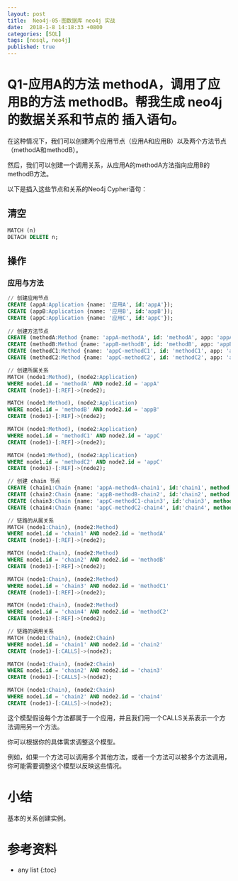 ```yaml
---
layout: post
title:  Neo4j-05-图数据库 neo4j 实战
date:  2018-1-8 14:18:33 +0800
categories: [SQL]
tags: [nosql, neo4j]
published: true
---
```



# Q1-应用A的方法 methodA，调用了应用B的方法 methodB。帮我生成 neo4j 的数据关系和节点的 插入语句。

在这种情况下，我们可以创建两个应用节点（应用A和应用B）以及两个方法节点（methodA和methodB）。

然后，我们可以创建一个调用关系，从应用A的methodA方法指向应用B的methodB方法。

以下是插入这些节点和关系的Neo4j Cypher语句：

## 清空

```sql
MATCH (n)  
DETACH DELETE n;
```

## 操作

### 应用与方法

```sql
// 创建应用节点  
CREATE (appA:Application {name: '应用A', id:'appA'});  
CREATE (appB:Application {name: '应用B', id:'appB'});  
CREATE (appC:Application {name: '应用C', id:'appC'});  
  
// 创建方法节点  
CREATE (methodA:Method {name: 'appA-methodA', id: 'methodA', app: 'appA'});  
CREATE (methodB:Method {name: 'appB-methodB', id: 'methodB', app: 'appB'});  
CREATE (methodC1:Method {name: 'appC-methodC1', id: 'methodC1', app: 'appC'});  
CREATE (methodC2:Method {name: 'appC-methodC2', id: 'methodC2', app: 'appC'});  

// 创建所属关系
MATCH (node1:Method), (node2:Application)  
WHERE node1.id = 'methodA' AND node2.id = 'appA'  
CREATE (node1)-[:REF]->(node2);

MATCH (node1:Method), (node2:Application)  
WHERE node1.id = 'methodB' AND node2.id = 'appB'  
CREATE (node1)-[:REF]->(node2);

MATCH (node1:Method), (node2:Application)  
WHERE node1.id = 'methodC1' AND node2.id = 'appC'  
CREATE (node1)-[:REF]->(node2);

MATCH (node1:Method), (node2:Application)  
WHERE node1.id = 'methodC2' AND node2.id = 'appC'  
CREATE (node1)-[:REF]->(node2);

// 创建 chain 节点
CREATE (chain1:Chain {name: 'appA-methodA-chain1', id:'chain1', method: 'methodA'});  
CREATE (chain2:Chain {name: 'appB-methodB-chain2', id:'chain2', method: 'methodB'});  
CREATE (chain3:Chain {name: 'appC-methodC1-chain3', id:'chain3', method: 'methodC1'});  
CREATE (chain4:Chain {name: 'appC-methodC2-chain4', id:'chain4', method: 'methodC2'}); 

// 链路的从属关系
MATCH (node1:Chain), (node2:Method)  
WHERE node1.id = 'chain1' AND node2.id = 'methodA'  
CREATE (node1)-[:REF]->(node2);

MATCH (node1:Chain), (node2:Method)  
WHERE node1.id = 'chain2' AND node2.id = 'methodB'  
CREATE (node1)-[:REF]->(node2);

MATCH (node1:Chain), (node2:Method)  
WHERE node1.id = 'chain3' AND node2.id = 'methodC1'  
CREATE (node1)-[:REF]->(node2);

MATCH (node1:Chain), (node2:Method)  
WHERE node1.id = 'chain4' AND node2.id = 'methodC2'  
CREATE (node1)-[:REF]->(node2);

// 链路的调用关系
MATCH (node1:Chain), (node2:Chain)  
WHERE node1.id = 'chain1' AND node2.id = 'chain2'  
CREATE (node1)-[:CALLS]->(node2);

MATCH (node1:Chain), (node2:Chain)  
WHERE node1.id = 'chain2' AND node2.id = 'chain3'  
CREATE (node1)-[:CALLS]->(node2);

MATCH (node1:Chain), (node2:Chain)  
WHERE node1.id = 'chain2' AND node2.id = 'chain4'  
CREATE (node1)-[:CALLS]->(node2);
```


这个模型假设每个方法都属于一个应用，并且我们用一个CALLS关系表示一个方法调用另一个方法。

你可以根据你的具体需求调整这个模型。

例如，如果一个方法可以调用多个其他方法，或者一个方法可以被多个方法调用，你可能需要调整这个模型以反映这些情况。

# 小结

基本的关系创建实例。

# 参考资料


* any list
{:toc}


